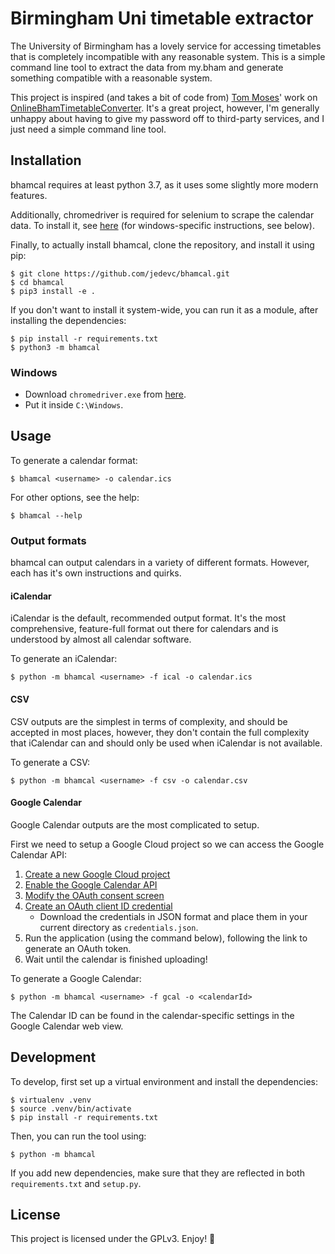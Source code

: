 # Birmingham Uni timetable extractor

The University of Birmingham has a lovely service for accessing timetables
that is completely incompatible with any reasonable system. This is a simple
command line tool to extract the data from my.bham and generate something
compatible with a reasonable system.

This project is inspired (and takes a bit of code from) [Tom Moses](https://github.com/tomhmoses)'
work on [OnlineBhamTimetableConverter][timetable-converter]. It's a great
project, however, I'm generally unhappy about having to give my password off
to third-party services, and I just need a simple command line tool.

## Installation

bhamcal requires at least python 3.7, as it uses some slightly more modern
features.

Additionally, chromedriver is required for selenium to scrape the calendar
data. To install it, see [here][selenium-install] (for windows-specific
instructions, see below).

Finally, to actually install bhamcal, clone the repository, and install it
using pip:

    $ git clone https://github.com/jedevc/bhamcal.git
    $ cd bhamcal
    $ pip3 install -e .

If you don't want to install it system-wide, you can run it as a module, after
installing the dependencies:

    $ pip install -r requirements.txt
    $ python3 -m bhamcal

### Windows

- Download `chromedriver.exe` from [here](https://sites.google.com/a/chromium.org/chromedriver/downloads).
- Put it inside `C:\Windows`.

## Usage

To generate a calendar format:

    $ bhamcal <username> -o calendar.ics

For other options, see the help:

    $ bhamcal --help

### Output formats

bhamcal can output calendars in a variety of different formats. However, each
has it's own instructions and quirks.

#### iCalendar

iCalendar is the default, recommended output format. It's the most
comprehensive, feature-full format out there for calendars and is understood
by almost all calendar software.

To generate an iCalendar:

    $ python -m bhamcal <username> -f ical -o calendar.ics

#### CSV

CSV outputs are the simplest in terms of complexity, and should be accepted
in most places, however, they don't contain the full complexity that
iCalendar can and should only be used when iCalendar is not available.

To generate a CSV:

    $ python -m bhamcal <username> -f csv -o calendar.csv

#### Google Calendar

Google Calendar outputs are the most complicated to setup.

First we need to setup a Google Cloud project so we can access the Google
Calendar API:

1. [Create a new Google Cloud project](https://console.cloud.google.com/projectcreate)
2. [Enable the Google Calendar API](https://console.cloud.google.com/apis/api/calendar-json.googleapis.com/overview)
3. [Modify the OAuth consent screen](https://console.cloud.google.com/apis/credentials/consent)
4. [Create an OAuth client ID credential](https://console.cloud.google.com/apis/credentials)
    - Download the credentials in JSON format and place them in your current
    directory as `credentials.json`.
5. Run the application (using the command below), following the link to
generate an OAuth token.
6. Wait until the calendar is finished uploading!

To generate a Google Calendar:

    $ python -m bhamcal <username> -f gcal -o <calendarId>

The Calendar ID can be found in the calendar-specific settings in the Google
Calendar web view.

## Development

To develop, first set up a virtual environment and install the dependencies:

    $ virtualenv .venv
    $ source .venv/bin/activate
    $ pip install -r requirements.txt

Then, you can run the tool using:

    $ python -m bhamcal

If you add new dependencies, make sure that they are reflected in both
`requirements.txt` and `setup.py`.

## License

This project is licensed under the GPLv3. Enjoy! :tada:

[timetable-converter]: https://github.com/tomhmoses/OnlineBhamTimetableConverter
[selenium-install]: https://selenium-python.readthedocs.io/installation.html
